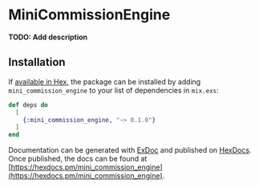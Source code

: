# MiniCommissionEngine

**TODO: Add description**

## Installation

If [available in Hex](https://hex.pm/docs/publish), the package can be installed
by adding `mini_commission_engine` to your list of dependencies in `mix.exs`:

```elixir
def deps do
  [
    {:mini_commission_engine, "~> 0.1.0"}
  ]
end
```

Documentation can be generated with [ExDoc](https://github.com/elixir-lang/ex_doc)
and published on [HexDocs](https://hexdocs.pm). Once published, the docs can
be found at [https://hexdocs.pm/mini_commission_engine](https://hexdocs.pm/mini_commission_engine).


